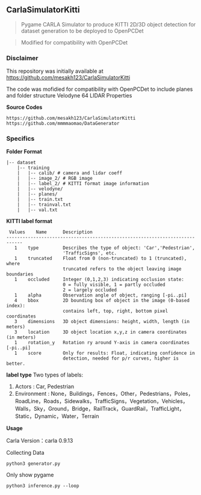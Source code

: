 ## CarlaSimulatorKitti

> Pygame CARLA Simulator to produce KITTI 2D/3D object detection for dataset generation to be deployed to OpenPCDet

> Modified for compatibility with OpenPCDet

### Disclaimer
This repository was initially available at https://github.com/mesakh123/CarlaSimulatorKitti

The code was mofidied for compatibility with OpenPCDet to include planes and folder structure Velodyne 64 LIDAR Properties

**Source Codes**
```
https://github.com/mesakh123/CarlaSimulatorKitti 
https://github.com/mmmmaomao/DataGenerator
```

### Specifics


**Folder Format**

```
|-- dataset
    |-- training
    |   |-- calib/ # camera and lidar coeff
    |   |-- image_2/ # RGB image
    |   |-- label_2/ # KITTI format image information
    |   |-- velodyne/ 
    |   |-- planes/
    |   |-- train.txt
    |   |-- trainval.txt
    |   |-- val.txt

```

**KITTI label format**

```
 Values    Name      Description
----------------------------------------------------------------------------
   1    type         Describes the type of object: 'Car','Pedestrian',
   					 'TrafficSigns', etc.
   1    truncated    Float from 0 (non-truncated) to 1 (truncated), where
                     truncated refers to the object leaving image boundaries
   1    occluded     Integer (0,1,2,3) indicating occlusion state:
                     0 = fully visible, 1 = partly occluded
                     2 = largely occluded
   1    alpha        Observation angle of object, ranging [-pi..pi]
   4    bbox         2D bounding box of object in the image (0-based index):
                     contains left, top, right, bottom pixel coordinates
   3    dimensions   3D object dimensions: height, width, length (in meters)
   3    location     3D object location x,y,z in camera coordinates (in meters)
   1    rotation_y   Rotation ry around Y-axis in camera coordinates [-pi..pi]
   1    score        Only for results: Float, indicating confidence in
                     detection, needed for p/r curves, higher is better.
```

**label type**
Two types of labels:

1.  Actors : Car, Pedestrian
2.  Environment : None，Buildings，Fences，Other，Pedestrians，Poles，RoadLine，Roads，Sidewalks，TrafficSigns，Vegetation，Vehicles，Walls，Sky，Ground，Bridge，RailTrack，GuardRail，TrafficLight，Static，Dynamic，Water，Terrain

**Usage**

Carla Version：carla 0.9.13

Collecting Data

```
python3 generator.py
```

Only show pygame

```
python3 inference.py --loop
```


